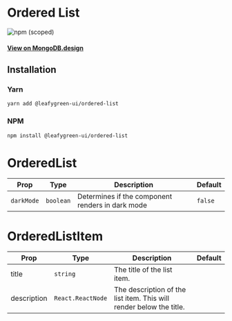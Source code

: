 # Ordered List

![npm (scoped)](https://img.shields.io/npm/v/@leafygreen-ui/ordered-list.svg)

#### [View on MongoDB.design](https://www.mongodb.design/component/ordered-list/example/)

## Installation

### Yarn

```shell
yarn add @leafygreen-ui/ordered-list
```

### NPM

```shell
npm install @leafygreen-ui/ordered-list
```

# OrderedList

| Prop       | Type      | Description                                      | Default |
| ---------- | --------- | ------------------------------------------------ | ------- |
| `darkMode` | `boolean` | Determines if the component renders in dark mode | `false` |

# OrderedListItem

| Prop        | Type              | Description                                                         | Default |
| ----------- | ----------------- | ------------------------------------------------------------------- | ------- |
| title       | `string`          | The title of the list item.                                         |         |
| description | `React.ReactNode` | The description of the list item. This will render below the title. |         |
